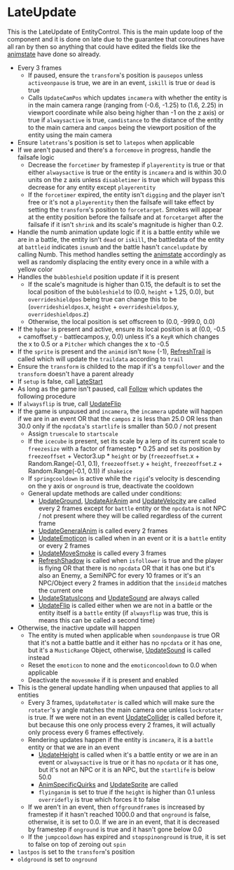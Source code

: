 # LateUpdate
This is the LateUpdate of EntityControl. This is the main update loop of the component and it is done on late due to the guarantee that coroutines have all ran by then so anything that could have edited the fields like the [animstate](../../Animations/animstate.md) have done so already.

* Every 3 frames
    * If paused, ensure the `transform`'s position is `pausepos` unless `activeonpause` is true, we are in an event, `iskill` is true or `dead` is true
    * Calls `UpdateCamPos` which updates `incamera`  with whether the entity is in the main camera range (ranging from (-0.6, -1.25) to (1.6, 2.25) in viewport coordinate while also being higher than -1 on the z axis) or true if `alwaysactive` is true, `camdistance` to the distance of the entity to the main camera and `campos` being the viewport position of the entity using the main camera
* Ensure `latetrans`'s position is set to `latepos` when applicable
* If we aren't paused and there's a `forcemove` in progress, handle the failsafe logic
    * Decrease the `forcetimer` by framestep if `playerentity` is true or that either `alwaysactive` is true or the entity is `incamera` and is within 30.0 units on the z axis unless `disabletimer` is true which will bypass this decrease for any entity except `playerentity`
    * If the `forcetimer` expired, the entity isn't `digging` and the player isn't free or it's not a `playerentity` then the failsafe will take effect by setting the `transform`'s position to `forcetarget`. Smokes will appear at the entity position before the failsafe and at `forcetarget` after the failsafe if it isn't `shrink` and its scale's magnitude is higher than 0.2.
* Handle the numb animation update logic if it is a battle entity while we are in a battle, the entity isn't `dead` or `iskill`, the battledata of the entity at `battleid` indicates `isnumb` and the battle hasn't `cancelupdate` by calling Numb. This method handles setting the [animstate](../../Animations/animstate.md) accordingly as well as randomly displacing the entity every once in a while with a yellow color
* Handles the `bubbleshield` position update if it is present
    * If the scale's magnitude is higher than 0.15, the default is to set the local position of the `bubbleshield` to (0.0, `height` + 1.25, 0.0), but `overrideshieldpos` being true can change this to be (`overrideshieldpos`.x, `height` + `overrideshieldpos`.y, `overrideshieldpos`.z)
    * Otherwise, the local position is set offscreen to (0.0, -999.0, 0.0)
* If the `hpbar` is present and active, ensure its local position is at (0.0, -0.5 + camoffset.y - battlecampos.y, 0.0) unless it's a `KeyR` which changes the x to 0.5 or a `Pitcher` which changes the x to -0.5
* If the `sprite` is present and the `animid` isn't `None` (-1), [RefreshTrail](../RefreshTrail.md) is called which will update the `traildata` according to `trail`
* Ensure the `transform` is childed to the map if it's a `tempfollower` and the `transform` doesn't have a parent already
* If `setup` is false, call [LateStart](../../Notable%20methods/LateStart.md)
* As long as the game isn't paused, call [Follow](../../Notable%20methods/Follow.md) which updates the following procedure
* If `alwaysflip` is true, call [UpdateFlip](../UpdateFlip.md)
* If the game is unpaused and `incamera`, the `incamera` update will happen if we are in an event OR that the `campos` z is less than 25.0 OR less than 30.0 only if the `npcdata`'s `startlife` is smaller than 50.0 / not present
    * Assign `truescale` to `startscale`
    * If the `icecube` is present, set its scale by a lerp of its current scale to `freezesize` with a factor of framestep * 0.25 and set its position by `freezeoffset` + Vector3.up * `height` or by (`freezeoffset`.x + Random.Range(-0.1, 0.1), `freezeoffset`.y + `height`, `freezeoffset`.z + Random.Range(-0.1, 0.1)) if `shakeice`
    * If `springcooldown` is active while the `rigid`'s velocity is descending on the y axis or `onground` is true, deactivate the cooldown
    * General update methods are called under conditions:
        * [UpdateGround](../UpdateGround.md), [UpdateAirAnim](../UpdateAirAnim.md) and [UpdateVelocity](../UpdateVelocity.md) are called every 2 frames except for `battle` entity or the `npcdata` is not NPC / not present where they will be called regardless of the current frame
        * [UpdateGeneralAnim](../UpdateGeneralAnim.md) is called every 2 frames
        * [UpdateEmoticon](../UpdateEmoticon.md) is called when in an event or it is a `battle` entity or every 2 frames
        * [UpdateMoveSmoke](../UpdateMoveSmoke.md) is called every 3 frames
        * [RefreshShadow](../RefreshShadow.md) is called when `isfollower` is true and the player is flying OR that there is no `npcdata` OR that it has one but it's also an Enemy, a SemiNPC for every 10 frames or it's an NPC/Object every 2 frames in addition that the `insideid` matches the current one
        * [UpdateStatusIcons](../UpdateStatusIcons.md) and [UpdateSound](../UpdateSound.md) are always called
        * [UpdateFlip](../UpdateFlip.md) is called either when we are not in a battle or the entity itself is a `battle` entity (if `alwaysflip` was true, this is means this can be called a second time)
* Otherwise, the inactive update will happen
    * The entity is muted when applicable when `soundonpause` is true OR that it's not a battle battle and it either has no `npcdata` or it has one, but it's a `MusticRange` Object, otherwise, [UpdateSound](../UpdateSound.md) is called instead
    * Reset the `emoticon` to none and the `emoticoncooldown` to 0.0 when applicable
    * Deactivate the `movesmoke` if it is present and enabled
* This is the general update handling when unpaused that applies to all entities
    * Every 3 frames, `UpdateRotater` is called which will make sure the `rotater`'s y angle matches the main camera one unless `lockrotater` is true. If we were not in an event [UpdateCollider](../UpdateCollider.md) is called before it, but because this one only process every 2 frames, it will actually only process every 6 frames effectively.
    * Rendering updates happen if the entity is `incamera`, it is a `battle` entity or that we are in an event
        * [UpdateHeight](../UpdateHeight.md) is called when it's a battle entity or we are in an event or `alwaysactive` is true or it has no `npcdata` or it has one, but it's not an NPC or it is an NPC, but the `startlife` is below 50.0
        * [AnimSpecificQuirks](../../Animations/AnimSpecific.md#animspecificquirks) and [UpdateSprite](../UpdateSprite.md) are called
        * `flyinganim` is set to true if the `height` is higher than 0.1 unless `overridefly` is true which forces it to false
    * If we aren't in an event, then `offgroundframes` is increased by framestep if it hasn't reached 1000.0 and that `onground` is false, otherwise, it is set to 0.0. If we are in an event, that it is decreased by framestep if `onground` is true and it hasn't gone below 0.0
    * If the `jumpcooldown` has expired and `stopspinonground` is true, it is set to false on top of zeroing out `spin`
* `lastpos` is set to the `transform`'s position
* `oldground` is set to `onground`
